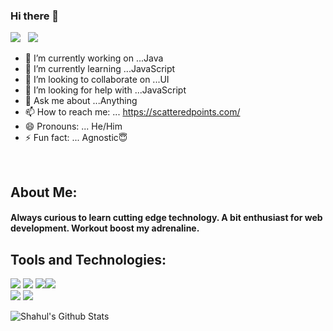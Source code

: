 ### Hi there 👋

[![](https://img.shields.io/badge/LinkedIn-Shahul%20Hameed-blue?logo=Linkedin&logoColor=blue&labelColor=black)](https://www.linkedin.com/in/shahul-hameed/) &nbsp;
[![](https://img.shields.io/badge/Gmail-shahul.dell2010%40gmail.com-red?logo=Gmail&logoColor=Red&labelColor=black)](mailto:shahul.dell2010@gmail.com)

<!--
**Shahul11/Shahul11** is a ✨ _special_ ✨ repository because its `README.md` (this file) appears on your GitHub profile. 

Here are some ideas to get you started: -->

- 🔭 I’m currently working on ...Java
- 🌱 I’m currently learning ...JavaScript
- 👯 I’m looking to collaborate on ...UI
- 🤔 I’m looking for help with ...JavaScript
- 💬 Ask me about ...Anything
- 📫 How to reach me: ...  https://scatteredpoints.com/
- 😄 Pronouns: ... He/Him
- ⚡ Fun fact: ...  Agnostic😇
</br>

## About Me:
#### Always curious to learn cutting edge technology. A bit enthusiast for web development. Workout boost my adrenaline.


## Tools and Technologies:
![](https://img.icons8.com/color/72/java-coffee-cup-logo.png) ![](https://img.icons8.com/color/72/selenium-test-automation.png) ![](https://img.icons8.com/color/72/jenkins.png)![](https://img.icons8.com/color/72/python.png)</br>
![](https://img.icons8.com/color/72/postgreesql.png) ![](https://img.icons8.com/color/96/000000/microsoft-sql-server.png)


<img align="left" alt="Shahul's Github Stats" src="https://github-readme-stats.shahul11.vercel.app/api?username=shahul11&show_icons=true&hide_border=true" />
